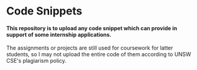 # Code Snippets
#### This repository is to upload any code snippet which can provide in support of some internship applications.

The assignments or projects are still used for coursework for latter students, so I may not upload the entire code of them according to UNSW CSE's plagiarism policy.
